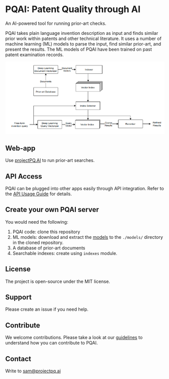 # PQAI: Patent Quality through AI

An AI-powered tool for running prior-art checks.

PQAI takes plain language invention description as input and finds similar prior work within patents and other technical literature. It uses a number of machine learning (ML) models to parse the input, find similar prior-art, and present the results. The ML models of PQAI have been trained on past patent examination records.

![PQAI Architecture](docs/architecture.png)

## Web-app

Use [projectPQ.AI](https://projectpq.ai/search) to run prior-art searches.

## API Access

PQAI can be plugged into other apps easily through API integration. Refer to the [API Usage Guide](docs/README-API.md) for details.

## Create your own PQAI server

You would need the following:

1. PQAI code: clone this repository
2. ML models: download and extract the [models](https://s3.amazonaws.com/pqai.s3/public/pqai-models-2020-12-10.zip) to the `./models/` directory in the cloned repository.
3. A database of prior-art documents
4. Searchable indexes: create using `indexes` module.

## License

The project is open-source under the MIT license.

## Support

Please create an issue if you need help.

## Contribute

We welcome contributions. Please take a look at our [guidelines](./CONTRIBUTING.md) to understand how you can contribute to PQAI.

## Contact

Write to [sam@projectpq.ai](sam@projectpq.ai)
